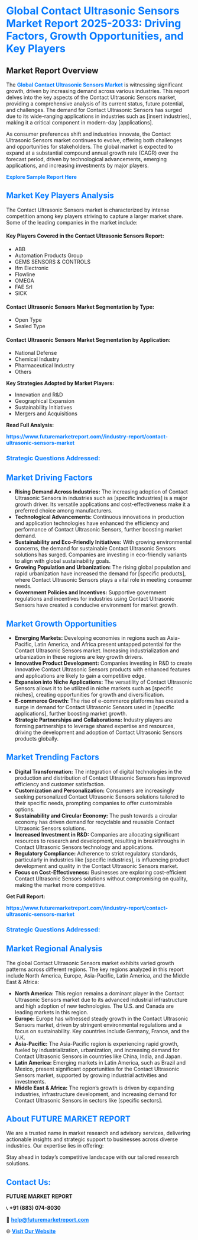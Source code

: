 <h1 style="color: #007BFF;">Global Contact Ultrasonic Sensors Market Report 2025-2033: Driving Factors, Growth Opportunities, and Key Players</h1>

<section id="overview">
<h2>Market Report Overview</h2>
<p>The <a href="https://www.futuremarketreport.com//industry-report/contact-ultrasonic-sensors-market" style="color: #007BFF; text-decoration: none;"><strong>Global Contact Ultrasonic Sensors Market</strong></a> is witnessing significant growth, driven by increasing demand across various industries. This report delves into the key aspects of the Contact Ultrasonic Sensors market, providing a comprehensive analysis of its current status, future potential, and challenges. The demand for Contact Ultrasonic Sensors has surged due to its wide-ranging applications in industries such as [insert industries], making it a critical component in modern-day [applications].</p>
<p>As consumer preferences shift and industries innovate, the Contact Ultrasonic Sensors market continues to evolve, offering both challenges and opportunities for stakeholders. The global market is expected to expand at a substantial compound annual growth rate (CAGR) over the forecast period, driven by technological advancements, emerging applications, and increasing investments by major players.</p>
</section>

<section id="overview">
<p><a href="https://www.futuremarketreport.com//request-sample/reportId=81618" style="color: #007BFF; text-decoration: none;"><strong>Explore Sample Report Here</strong></a></p>
</section>

<section id="key-players">
<h2 style="color: #007BFF;">Market Key Players Analysis</h2>
<p>The Contact Ultrasonic Sensors market is characterized by intense competition among key players striving to capture a larger market share. Some of the leading companies in the market include:</p>
<h4>Key Players Covered in the Contact Ultrasonic Sensors Report:</h4>
<ul><li>ABB</li><li>Automation Products Group</li><li>GEMS SENSORS &amp; CONTROLS</li><li>Ifm Electronic</li><li>Flowline</li><li>OMEGA</li><li>FAE Srl</li><li>SICK</li></ul>
<h4>Contact Ultrasonic Sensors Market Segmentation by Type:</h4>
<ul><li>Open Type</li><li>Sealed Type</li></ul>

<h4>Contact Ultrasonic Sensors Market Segmentation by Application:</h4>
<ul><li>National Defense</li><li>Chemical Industry</li><li>Pharmaceutical Industry</li><li>Others</li></ul>
<p><strong>Key Strategies Adopted by Market Players:</strong></p>
<ul>
<li>Innovation and R&D</li>
<li>Geographical Expansion</li>
<li>Sustainability Initiatives</li>
<li>Mergers and Acquisitions</li>
</ul>
</section>

<section>
<p><strong>Read Full Analysis: </strong></p><a href="https://www.futuremarketreport.com//industry-report/contact-ultrasonic-sensors-market" style="color: #007BFF; text-decoration: none;"><strong>https://www.futuremarketreport.com//industry-report/contact-ultrasonic-sensors-market</strong></a>
<h3 style="color: #007BFF;">Strategic Questions Addressed:</h3>
</section>

<section id="driving-factors">
<h2 style="color: #007BFF;">Market Driving Factors</h2>
<ul>
<li><strong>Rising Demand Across Industries:</strong> The increasing adoption of Contact Ultrasonic Sensors in industries such as [specific industries] is a major growth driver. Its versatile applications and cost-effectiveness make it a preferred choice among manufacturers.</li>
<li><strong>Technological Advancements:</strong> Continuous innovations in production and application technologies have enhanced the efficiency and performance of Contact Ultrasonic Sensors, further boosting market demand.</li>
<li><strong>Sustainability and Eco-Friendly Initiatives:</strong> With growing environmental concerns, the demand for sustainable Contact Ultrasonic Sensors solutions has surged. Companies are investing in eco-friendly variants to align with global sustainability goals.</li>
<li><strong>Growing Population and Urbanization:</strong> The rising global population and rapid urbanization have increased the demand for [specific products], where Contact Ultrasonic Sensors plays a vital role in meeting consumer needs.</li>
<li><strong>Government Policies and Incentives:</strong> Supportive government regulations and incentives for industries using Contact Ultrasonic Sensors have created a conducive environment for market growth.</li>
</ul>
</section>

<section id="growth-opportunities">
<h2 style="color: #007BFF;">Market Growth Opportunities</h2>
<ul>
<li><strong>Emerging Markets:</strong> Developing economies in regions such as Asia-Pacific, Latin America, and Africa present untapped potential for the Contact Ultrasonic Sensors market. Increasing industrialization and urbanization in these regions are key growth drivers.</li>
<li><strong>Innovative Product Development:</strong> Companies investing in R&D to create innovative Contact Ultrasonic Sensors products with enhanced features and applications are likely to gain a competitive edge.</li>
<li><strong>Expansion into Niche Applications:</strong> The versatility of Contact Ultrasonic Sensors allows it to be utilized in niche markets such as [specific niches], creating opportunities for growth and diversification.</li>
<li><strong>E-commerce Growth:</strong> The rise of e-commerce platforms has created a surge in demand for Contact Ultrasonic Sensors used in [specific applications], further boosting market growth.</li>
<li><strong>Strategic Partnerships and Collaborations:</strong> Industry players are forming partnerships to leverage shared expertise and resources, driving the development and adoption of Contact Ultrasonic Sensors products globally.</li>
</ul>
</section>

<section id="trending-factors">
<h2 style="color: #007BFF;">Market Trending Factors</h2>
<ul>
<li><strong>Digital Transformation:</strong> The integration of digital technologies in the production and distribution of Contact Ultrasonic Sensors has improved efficiency and customer satisfaction.</li>
<li><strong>Customization and Personalization:</strong> Consumers are increasingly seeking personalized Contact Ultrasonic Sensors solutions tailored to their specific needs, prompting companies to offer customizable options.</li>
<li><strong>Sustainability and Circular Economy:</strong> The push towards a circular economy has driven demand for recyclable and reusable Contact Ultrasonic Sensors solutions.</li>
<li><strong>Increased Investment in R&D:</strong> Companies are allocating significant resources to research and development, resulting in breakthroughs in Contact Ultrasonic Sensors technology and applications.</li>
<li><strong>Regulatory Compliance:</strong> Adherence to strict regulatory standards, particularly in industries like [specific industries], is influencing product development and quality in the Contact Ultrasonic Sensors market.</li>
<li><strong>Focus on Cost-Effectiveness:</strong> Businesses are exploring cost-efficient Contact Ultrasonic Sensors solutions without compromising on quality, making the market more competitive.</li>
</ul>
</section>

<section>
<p><strong>Get Full Report: </strong></p><a href="https://www.futuremarketreport.com//industry-report/contact-ultrasonic-sensors-market" style="color: #007BFF; text-decoration: none;"><strong>https://www.futuremarketreport.com//industry-report/contact-ultrasonic-sensors-market</strong></a>
<h3 style="color: #007BFF;">Strategic Questions Addressed:</h3>
</section>


<section id="regional-analysis">
<h2 style="color: #007BFF;">Market Regional Analysis</h2>
<p>The global Contact Ultrasonic Sensors market exhibits varied growth patterns across different regions. The key regions analyzed in this report include North America, Europe, Asia-Pacific, Latin America, and the Middle East & Africa:</p>
<ul>
<li><strong>North America:</strong> This region remains a dominant player in the Contact Ultrasonic Sensors market due to its advanced industrial infrastructure and high adoption of new technologies. The U.S. and Canada are leading markets in this region.</li>
<li><strong>Europe:</strong> Europe has witnessed steady growth in the Contact Ultrasonic Sensors market, driven by stringent environmental regulations and a focus on sustainability. Key countries include Germany, France, and the U.K.</li>
<li><strong>Asia-Pacific:</strong> The Asia-Pacific region is experiencing rapid growth, fueled by industrialization, urbanization, and increasing demand for Contact Ultrasonic Sensors in countries like China, India, and Japan.</li>
<li><strong>Latin America:</strong> Emerging markets in Latin America, such as Brazil and Mexico, present significant opportunities for the Contact Ultrasonic Sensors market, supported by growing industrial activities and investments.</li>
<li><strong>Middle East & Africa:</strong> The region’s growth is driven by expanding industries, infrastructure development, and increasing demand for Contact Ultrasonic Sensors in sectors like [specific sectors].</li>
</ul>
</section>

<footer>
<h2 style="color: #007BFF;">About FUTURE MARKET REPORT</h2>
<p>We are a trusted name in market research and advisory services, delivering actionable insights and strategic support to businesses across diverse industries. Our expertise lies in offering:</p>

<p>Stay ahead in today’s competitive landscape with our tailored research solutions.</p>

<h2 style="color: #007BFF;">Contact Us:</h2>
<p><strong>FUTURE MARKET REPORT</strong></p>
<p>📞 <strong>+91 (883) 074-8030</strong></p>
<p>📧 <strong><a href="mailto:help@futuremarketreport.com" style="color: #007BFF;">help@futuremarketreport.com</a></strong></p>
<p>🌐 <strong><a href="https://www.futuremarketreport.com/" style="color: #007BFF;">Visit Our Website</a></strong></p>
</footer>
